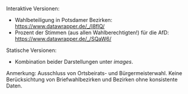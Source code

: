 Interaktive Versionen:
- Wahlbeteiligung in Potsdamer Bezirken:
https://www.datawrapper.de/_/I8flQ/
- Prozent der Stimmen (aus allen Wahlberechtigten!) für die AfD:
https://www.datawrapper.de/_/SQaW6/

Statische Versionen:
- Kombination beider Darstellungen unter _images_.

Anmerkung: Ausschluss von Ortsbeirats- und Bürgermeisterwahl. Keine Berücksichtung von Briefwahlbezirken und Bezirken ohne konsistente Daten.
